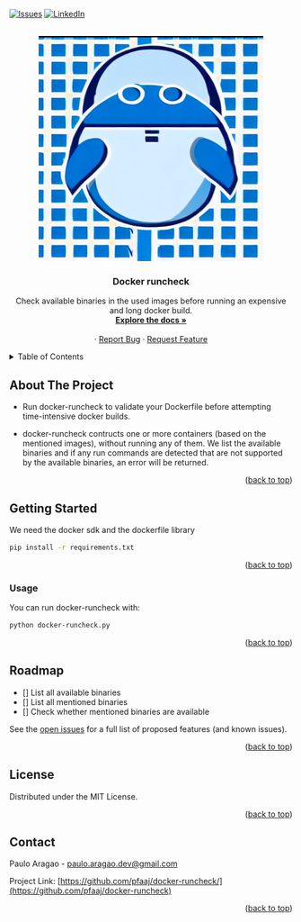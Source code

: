 
<a name="readme-top"></a>


<!-- PROJECT SHIELDS -->
<!--
*** I'm using markdown "reference style" links for readability.
*** Reference links are enclosed in brackets [ ] instead of parentheses ( ).
*** See the bottom of this document for the declaration of the reference variables
*** for contributors-url, forks-url, etc. This is an optional, concise syntax you may use.
*** https://www.markdownguide.org/basic-syntax/#reference-style-links
-->
[![Issues][issues-shield]][issues-url]
[![LinkedIn][linkedin-shield]][linkedin-url]



<!-- PROJECT LOGO -->
<br />
<div align="center">
  <a href="https://github.com/pfaaj/docker-runcheck">
    <img src="images/logo.png" alt="Logo" width="400" height="400">
  </a>

  <h3 align="center">Docker runcheck</h3>

  <p align="center">
    Check available binaries in the used images before running an expensive and long docker build.
    <br />
    <a href="https://github.com/pfaaj/docker-runcheck"><strong>Explore the docs »</strong></a>
    <br />
    <br />
    ·
    <a href="https://github.com/pfaaj/docker-runcheck/issues">Report Bug</a>
    ·
    <a href="https://github.com/pfaaj/docker-runcheck/issues">Request Feature</a>
  </p>
</div>



<!-- TABLE OF CONTENTS -->
<details>
  <summary>Table of Contents</summary>
  <ol>
    <li>
      <a href="#about-the-project">About The Project</a>
      <ul>
        <li><a href="#built-with">Built With</a></li>
      </ul>
    </li>
    <li>
      <a href="#getting-started">Getting Started</a>
      <ul>
        <li><a href="#prerequisites">Prerequisites</a></li>
        <li><a href="#installation">Installation</a></li>
      </ul>
    </li>
    <li><a href="#usage">Usage</a></li>
    <li><a href="#roadmap">Roadmap</a></li>
    <li><a href="#contributing">Contributing</a></li>
    <li><a href="#license">License</a></li>
    <li><a href="#contact">Contact</a></li>
    <li><a href="#acknowledgments">Acknowledgments</a></li>
  </ol>
</details>



<!-- ABOUT THE PROJECT -->
## About The Project

+ Run docker-runcheck to validate your Dockerfile before attempting time-intensive docker builds. 

+ docker-runcheck contructs one or more containers (based on the mentioned images), without running any of them. We list the available binaries and if any run commands are detected that are not supported by the available binaries, an error will be returned.

<p align="right">(<a href="#readme-top">back to top</a>)</p>


<!-- GETTING STARTED -->
## Getting Started


We need the docker sdk and the dockerfile library
 
  ```sh
  pip install -r requirements.txt 
  ```


<p align="right">(<a href="#readme-top">back to top</a>)</p>



<!-- USAGE EXAMPLES -->
### Usage

You can run docker-runcheck with:

  ```sh
  python docker-runcheck.py
  ```


<p align="right">(<a href="#readme-top">back to top</a>)</p>




<!-- ROADMAP -->
## Roadmap

- [] List all available binaries
- [] List all mentioned binaries
- [] Check whether mentioned binaries are available


See the [open issues](https://github.com/pfaaj/docker-runcheck/issues) for a full list of proposed features (and known issues).

<p align="right">(<a href="#readme-top">back to top</a>)</p>


<!-- For apt stuff, package info

git clone https://salsa.debian.org/apt-team/python-apt
cd python-apt
sudo apt install libapt-pkg-dev
python setup.py build

or alternatively https://help.launchpad.net/API/launchpadlib

or https://sources.debian.org/doc/api/ -> examples 
https://sources.debian.org/api/info/package/davfs2/1.5.2-1/ 
https://sources.debian.org/api/src/cowsay/3.03+dfsg1-4/cows/
-->

<!-- CONTRIBUTING 
## Contributing

Contributions are what make the open source community such an amazing place to learn, inspire, and create. Any contributions you make are **greatly appreciated**.

If you have a suggestion that would make this better, please fork the repo and create a pull request. You can also simply open an issue with the tag "enhancement".
Don't forget to give the project a star! Thanks again!

1. Fork the Project
2. Create your Feature Branch (`git checkout -b feature/AmazingFeature`)
3. Commit your Changes (`git commit -m 'Add some AmazingFeature'`)
4. Push to the Branch (`git push origin feature/AmazingFeature`)
5. Open a Pull Request

<p align="right">(<a href="#readme-top">back to top</a>)</p>
-->


<!-- LICENSE -->
## License

Distributed under the MIT License. 

<p align="right">(<a href="#readme-top">back to top</a>)</p>



<!-- CONTACT -->
## Contact

Paulo Aragao - paulo.aragao.dev@gmail.com

Project Link: [https://github.com/pfaaj/docker-runcheck/](https://github.com/pfaaj/docker-runcheck)

<p align="right">(<a href="#readme-top">back to top</a>)</p>



<!-- ACKNOWLEDGMENTS 
## Acknowledgments


<p align="right">(<a href="#readme-top">back to top</a>)</p>
-->


<!-- MARKDOWN LINKS & IMAGES -->
<!-- https://www.markdownguide.org/basic-syntax/#reference-style-links -->
[contributors-shield]: https://img.shields.io/github/contributors/pfaaj/docker-runcheck.svg?style=for-the-badge
[contributors-url]: https://github.com/pfaaj/docker-runcheck/graphs/contributors
[forks-shield]: https://img.shields.io/github/forks/pfaaj/docker-runcheck.svg?style=for-the-badge
[forks-url]: https://github.com/pfaaj/docker-runcheck/network/members
[stars-shield]: https://img.shields.io/github/stars/pfaaj/docker-runcheck.svg?style=for-the-badge
[stars-url]: https://github.com/pfaaj/docker-runcheck/stargazers
[issues-shield]: https://img.shields.io/github/issues/pfaaj/docker-runcheck.svg?style=for-the-badge
[issues-url]: https://github.com/pfaaj/docker-runcheck/issues
[license-shield]: https://img.shields.io/github/license/pfaaj/docker-runcheck.svg?style=for-the-badge
[license-url]: https://github.com/pfaaj/docker-runcheck/blob/master/LICENSE.txt
[linkedin-shield]: https://img.shields.io/badge/-LinkedIn-black.svg?style=for-the-badge&logo=linkedin&colorB=555
[linkedin-url]: https://linkedin.com/in/paulo-aragao
[product-screenshot]: images/screenshot.png
[Next.js]: https://img.shields.io/badge/next.js-000000?style=for-the-badge&logo=nextdotjs&logoColor=white
